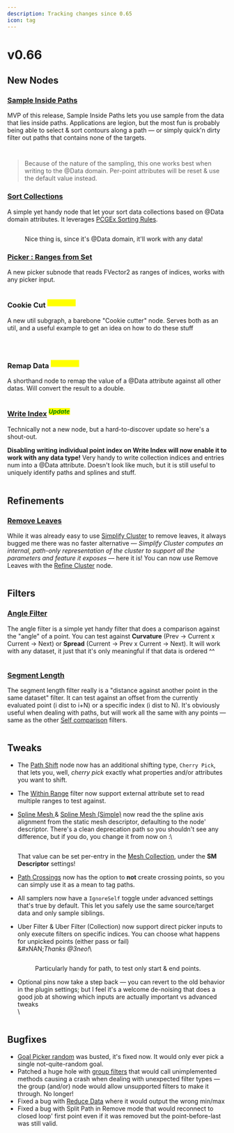 ```yaml
---
description: Tracking changes since 0.65
icon: tag
---
```


# v0.66

## New Nodes

### [Sample Inside Paths](../../node-library/sampling/nearest-spline-2.md)

MVP of this release, Sample Inside Paths lets you use sample from the data that lies inside paths. Applications are legion, but the most fun is probably being able to select & sort contours along a path — or simply quick'n dirty filter out paths that contains none of the targets.

<figure><img src="../../.gitbook/assets/image (4).png" alt=""><figcaption></figcaption></figure>

<figure><img src="../../.gitbook/assets/growth.gif" alt=""><figcaption></figcaption></figure>

> Because of the nature of the sampling, this one works best when writing to the @Data domain. Per-point attributes will be reset & use the default value instead.

### [Sort Collections](../../node-library/misc/sort-points-1.md)

A simple yet handy node that let your sort data collections based on @Data domain attributes. It leverages [PCGEx Sorting Rules](../../node-library/misc/sort-points/sorting-rule.md).

<figure><img src="../../.gitbook/assets/image (4) (1).png" alt=""><figcaption><p>Nice thing is, since it's @Data domain, it'll work with any data!</p></figcaption></figure>

### [Picker : Ranges from Set](../../node-library/filters/cherry-pick-points/picker-constant-set-1.md)

A new picker subnode that reads FVector2 as ranges of indices, works with any picker input.

<figure><img src="../../.gitbook/assets/image (58).png" alt=""><figcaption></figcaption></figure>



### Cookie Cut <sup>_<mark style="color:yellow;">Subgraph</mark>_</sup>

A new util subgraph, a barebone "Cookie cutter" node. Serves both as an util, and a useful example to get an idea on how to do these stuff

<figure><img src="../../.gitbook/assets/image (1) (1) (1) (1) (1).png" alt=""><figcaption></figcaption></figure>

<figure><img src="../../.gitbook/assets/image (1) (1) (1) (1) (1) (1).png" alt=""><figcaption></figcaption></figure>

<figure><img src="../../.gitbook/assets/image (3) (1) (1).png" alt=""><figcaption></figcaption></figure>

### Remap Data <sup>_<mark style="color:yellow;">Subgraph</mark>_</sup>

A shorthand node to remap the value of a @Data attribute against all other datas. Will convert the result to a double.

<figure><img src="../../.gitbook/assets/image (5).png" alt=""><figcaption></figcaption></figure>

### [Write Index](../../node-library/metadata/write-index.md) <sup>_<mark style="color:green;">Update</mark>_</sup>

Technically not a new node, but a hard-to-discover update so here's a shout-out.

**Disabling writing individual point index on Write Index will now enable it to work with any data type!** Very handy to write collection indices and entries num into a @Data attribute. Doesn't look like much, but it is still useful to uniquely identify paths and splines and stuff.

<figure><img src="../../.gitbook/assets/image (1) (1) (1) (1).png" alt=""><figcaption></figcaption></figure>

## Refinements

### [Remove Leaves](../../node-library/clusters/refine-cluster/remove-leaves.md)

While it was already easy to use [Simplify Cluster](../../node-library/clusters/simplify.md) to remove leaves, it always bugged me there was no faster alternative — _Simplify Cluster computes an internal, path-only representation of the cluster to support all the parameters and feature it exposes_ — here it is! You can now use Remove Leaves with the [Refine Cluster](../../node-library/clusters/refine-cluster/) node.&#x20;

<figure><img src="../../.gitbook/assets/image (1) (2) (1).png" alt=""><figcaption></figcaption></figure>

## Filters

### [Angle Filter](../../node-library/filters/filters-points/self-comparisons/numeric-1.md)

The angle filter is a simple yet handy filter that does a comparison against the "angle" of a point. You can test against **Curvature** (Prev -> Current x Current -> Next) or **Spread** (Current -> Prev x Current -> Next). It will work with any dataset, it just that it's only meaningful if that data is ordered ^^

<figure><img src="../../.gitbook/assets/image (57).png" alt=""><figcaption></figcaption></figure>

### [Segment Length](../../node-library/filters/filters-points/self-comparisons/numeric-2.md)

The segment length filter really is a "distance against another point in the same dataset" filter. It can test against an offset from the currently evaluated point (i dist to i+N) or a specific index (i dist to N). It's obviously useful when dealing with paths, but will work all the same with any points — same as the other [Self comparison](../../node-library/filters/filters-points/self-comparisons/) filters.

<figure><img src="../../.gitbook/assets/image (60).png" alt=""><figcaption></figcaption></figure>

## Tweaks

* The [Path Shift](../../node-library/paths/shift.md) node now has an additional shifting type, `Cherry Pick`, that lets you, well, _cherry pick_ exactly what properties and/or attributes you want to shift.
* The [Within Range](../../node-library/filters/filters-points/simple-comparisons/within-range.md) filter now support external attribute set to read multiple ranges to test against.&#x20;
*   [Spline Mesh ](../../node-library/paths/spline-mesh/)& [Spline Mesh (Simple)](../../node-library/paths/spline-mesh/spline-mesh-simple.md) now read the the spline axis alignment from the static mesh descriptor, defaulting to the node' descriptor. There's a clean deprecation path so you shouldn't see any difference, but if you do, you change it from now on :\


    <figure><img src="../../.gitbook/assets/image (59).png" alt=""><figcaption></figcaption></figure>

    That value can be set per-entry in the [Mesh Collection](../../node-library/assets-management/collections/mesh-collection.md), under the **SM Descriptor** settings!
* [Path Crossings](../../node-library/paths/crossings.md) now has the option to **not** create crossing points, so you can simply use it as a mean to tag paths.
* All samplers now have a `IgnoreSelf` toggle under advanced settings that's true by default. This let you safely use the same source/target data and only sample siblings.
*   Uber Filter & Uber Filter (Collection) now support direct picker inputs to only execute filters on specific indices. You can choose what happens for unpicked points (either pass or fail)\
    &#xNAN;_&#x54;hanks @3neo!_\


    <figure><img src="../../.gitbook/assets/image (62).png" alt=""><figcaption><p>Particularly handy for path, to test only start &#x26; end points.</p></figcaption></figure>


*   Optional pins now take a step back — you can revert to the old behavior in the plugin settings; but I feel it's a welcome de-noising that does a good job at showing which inputs are actually important vs advanced tweaks\
    \


    <figure><img src="../../.gitbook/assets/image (63).png" alt=""><figcaption></figcaption></figure>

## Bugfixes

* [Goal Picker random](../../node-library/pathfinding/pathfinding-edges/goal-picker-random.md) was busted, it's fixed now. It would only ever pick a single not-quite-random goal.
* Patched a huge hole with [group filters](../../node-library/filters/and-or.md) that would call unimplemented methods causing a crash when dealing with unexpected filter types — the group (and/or) node would allow unsupported filters to make it through. No longer!
* Fixed a bug with [Reduce Data](../../node-library/metadata/reduce-data.md) where it would output the wrong min/max
* Fixed a bug with Split Path in Remove mode that would reconnect to closed loop' first point even if it was removed but the point-before-last was still valid.
